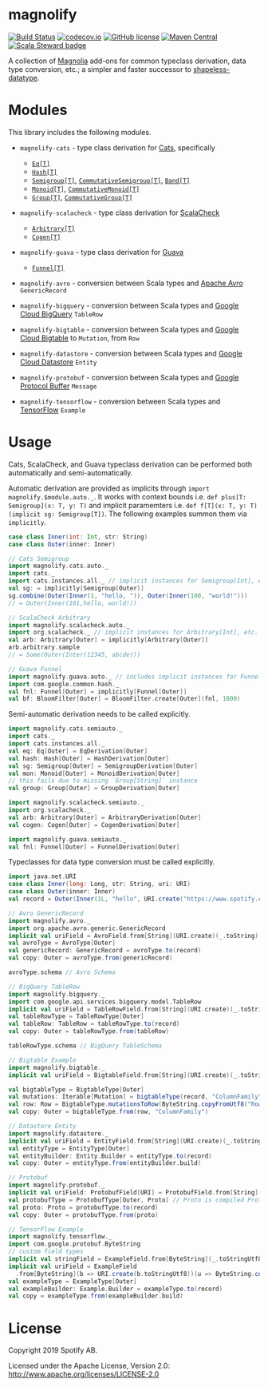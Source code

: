 magnolify
=========

[![Build Status](https://travis-ci.org/spotify/magnolify.svg?branch=master)](https://travis-ci.org/spotify/magnolify)
[![codecov.io](https://codecov.io/github/spotify/magnolify/coverage.svg?branch=master)](https://codecov.io/github/spotify/magnolify?branch=master)
[![GitHub license](https://img.shields.io/github/license/spotify/magnolify.svg)](./LICENSE)
[![Maven Central](https://img.shields.io/maven-central/v/com.spotify/magnolify-shared_2.13.svg)](https://maven-badges.herokuapp.com/maven-central/com.spotify/magnolify-shared_2.13)
[![Scala Steward badge](https://img.shields.io/badge/Scala_Steward-helping-brightgreen.svg?style=flat&logo=data:image/png;base64,iVBORw0KGgoAAAANSUhEUgAAAA4AAAAQCAMAAAARSr4IAAAAVFBMVEUAAACHjojlOy5NWlrKzcYRKjGFjIbp293YycuLa3pYY2LSqql4f3pCUFTgSjNodYRmcXUsPD/NTTbjRS+2jomhgnzNc223cGvZS0HaSD0XLjbaSjElhIr+AAAAAXRSTlMAQObYZgAAAHlJREFUCNdNyosOwyAIhWHAQS1Vt7a77/3fcxxdmv0xwmckutAR1nkm4ggbyEcg/wWmlGLDAA3oL50xi6fk5ffZ3E2E3QfZDCcCN2YtbEWZt+Drc6u6rlqv7Uk0LdKqqr5rk2UCRXOk0vmQKGfc94nOJyQjouF9H/wCc9gECEYfONoAAAAASUVORK5CYII=)](https://scala-steward.org)

A collection of [Magnolia](https://github.com/propensive/magnolia) add-ons for common typeclass derivation, data type conversion, etc.; a simpler and faster successor to [shapeless-datatype](https://github.com/nevillelyh/shapeless-datatype).

# Modules

This library includes the following modules.

- `magnolify-cats` - type class derivation for [Cats](https://github.com/typelevel/cats), specifically
  - [`Eq[T]`](https://typelevel.org/cats/api/cats/kernel/Eq.html)
  - [`Hash[T]`](https://typelevel.org/cats/api/cats/kernel/Hash.html)
  - [`Semigroup[T]`](https://typelevel.org/cats/api/cats/kernel/Semigroup.html), [`CommutativeSemigroup[T]`](https://typelevel.org/cats/api/cats/kernel/CommutativeSemigroup.html), [`Band[T]`](https://typelevel.org/cats/api/cats/kernel/Band.html)
  - [`Monoid[T]`](https://typelevel.org/cats/api/cats/kernel/Monoid.html), [`CommutativeMonoid[T]`](https://typelevel.org/cats/api/cats/kernel/CommutativeMonoid.html)
  - [`Group[T]`](https://typelevel.org/cats/api/cats/kernel/Group.html), [`CommutativeGroup[T]`](https://typelevel.org/cats/api/cats/kernel/CommutativeGroup.html)
- `magnolify-scalacheck` - type class derivation for [ScalaCheck](https://github.com/typelevel/scalacheck)
  - [`Arbitrary[T]`](https://github.com/typelevel/scalacheck/blob/master/doc/UserGuide.md#universally-quantified-properties)
  - [`Cogen[T]`](https://github.com/typelevel/scalacheck/blob/master/src/main/scala/org/scalacheck/Cogen.scala)
- `magnolify-guava` - type class derivation for [Guava](https://guava.dev)
  - [`Funnel[T]`](https://guava.dev/releases/snapshot-jre/api/docs/com/google/common/hash/Funnel.html)

- `magnolify-avro` - conversion between Scala types and [Apache Avro](https://github.com/apache/avro) `GenericRecord`
- `magnolify-bigquery` - conversion between Scala types and [Google Cloud BigQuery](https://cloud.google.com/bigquery/) `TableRow`
- `magnolify-bigtable` - conversion between Scala types and [Google Cloud Bigtable](https://cloud.google.com/bigtable) to `Mutation`, from `Row`
- `magnolify-datastore` - conversion between Scala types and [Google Cloud Datastore](https://cloud.google.com/datastore/) `Entity`
- `magnolify-protobuf` - conversion between Scala types and [Google Protocol Buffer](https://developers.google.com/protocol-buffers/docs/overview) `Message`
- `magnolify-tensorflow` - conversion between Scala types and [TensorFlow](https://www.tensorflow.org/) `Example`

# Usage

Cats, ScalaCheck, and Guava typeclass derivation can be performed both automatically and semi-automatically.

Automatic derivation are provided as implicits through `import magnolify.$module.auto._`.  It works with context bounds i.e. `def plus[T: Semigroup](x: T, y: T)` and implicit paramemters i.e. `def f[T](x: T, y: T)(implicit sg: Semigroup[T])`. The following examples summon them via `implicitly`.

```scala
case class Inner(int: Int, str: String)
case class Outer(inner: Inner)

// Cats Semigroup
import magnolify.cats.auto._
import cats._
import cats.instances.all._ // implicit instances for Semigroup[Int], etc.
val sg: = implicitly[Semigroup[Outer]]
sg.combine(Outer(Inner(1, "hello, ")), Outer(Inner(100, "world!")))
// = Outer(Inner(101,hello, world!))

// ScalaCheck Arbitrary
import magnolify.scalacheck.auto._
import org.scalacheck._ // implicit instances for Arbitrary[Int], etc.
val arb: Arbitrary[Outer] = implicitly[Arbitrary[Outer]]
arb.arbitrary.sample
// = Some(Outer(Inter(12345, abcde)))

// Guava Funnel
import magnolify.guava.auto._ // includes implicit instances for Funnel[Int], etc.
import com.google.common.hash._
val fnl: Funnel[Outer] = implicitly[Funnel[Outer]]
val bf: BloomFilter[Outer] = BloomFilter.create[Outer](fnl, 1000)
```

Semi-automatic derivation needs to be called explicitly.

```scala
import magnolify.cats.semiauto._
import cats._
import cats.instances.all._
val eq: Eq[Outer] = EqDerivation[Outer]
val hash: Hash[Outer] = HashDerivation[Outer]
val sg: Semigroup[Outer] = SemigroupDerivation[Outer]
val mon: Monoid[Outer] = MonoidDerivation[Outer]
// this fails due to missing `Group[String]` instance
val group: Group[Outer] = GroupDerivation[Outer]

import magnolify.scalacheck.semiauto._
import org.scalacheck._
val arb: Arbitrary[Outer] = ArbitraryDerivation[Outer]
val cogen: Cogen[Outer] = CogenDerivation[Outer]

import magnolify.guava.semiauto._
val fnl: Funnel[Outer] = FunnelDerivation[Outer]
```

Typeclasses for data type conversion must be called explicitly.

```scala
import java.net.URI
case class Inner(long: Long, str: String, uri: URI)
case class Outer(inner: Inner)
val record = Outer(Inner(1L, "hello", URI.create("https://www.spotify.com")))

// Avro GenericRecord
import magnolify.avro._
import org.apache.avro.generic.GenericRecord
implicit val uriField = AvroField.from[String](URI.create)(_.toString) // custom field type
val avroType = AvroType[Outer]
val genericRecord: GenericRecord = avroType.to(record)
val copy: Outer = avroType.from(genericRecord)

avroType.schema // Avro Schema

// BigQuery TableRow
import magnolify.bigquery._
import com.google.api.services.bigquery.model.TableRow
implicit val uriField = TableRowField.from[String](URI.create)(_.toString) // custom field type
val tableRowType = TableRowType[Outer]
val tableRow: TableRow = tableRowType.to(record)
val copy: Outer = tableRowType.from(tableRow)

tableRowType.schema // BigQuery TableSchema

// Bigtable Example
import magnolify.bigtable._
implicit val uriField = BigtableField.from[String](URI.create)(_.toString)

val bigtableType = BigtableType[Outer]
val mutations: Iterable[Mutation] = bigtableType(record, "ColumnFamily")
val row: Row = BigtableType.mutationsToRow(ByteString.copyFromUtf8("RowKey"), mutations)
val copy: Outer = bigtableType.from(row, "ColumnFamily")

// Datastore Entity
import magnolify.datastore._
implicit val uriField = EntityField.from[String](URI.create)(_.toString) // custom field type
val entityType = EntityType[Outer]
val entityBuilder: Entity.Builder = entityType.to(record)
val copy: Outer = entityType.from(entityBuilder.build)

// Protobuf
import magnolify.protobuf._
implicit val uriField: ProtobufField[URI] = ProtobufField.from[String](URI.create)(_.toString)
val protobufType = ProtobufType[Outer, Proto] // Proto is compiled Protobuf Message
val proto: Proto = protobufType.to(record)
val copy: Outer = protobufType.from(proto)

// TensorFlow Example
import magnolify.tensorflow._
import com.google.protobuf.ByteString
// custom field types
implicit val stringField = ExampleField.from[ByteString](_.toStringUtf8)(ByteString.copyFromUtf8)
implicit val uriField = ExampleField
  .from[ByteString](b => URI.create(b.toStringUtf8))(u => ByteString.copyFromUtf8(u.toString))
val exampleType = ExampleType[Outer]
val exampleBuilder: Example.Builder = exampleType.to(record)
val copy = exampleType.from(exampleBuilder.build)
```

# License

Copyright 2019 Spotify AB.

Licensed under the Apache License, Version 2.0: http://www.apache.org/licenses/LICENSE-2.0
